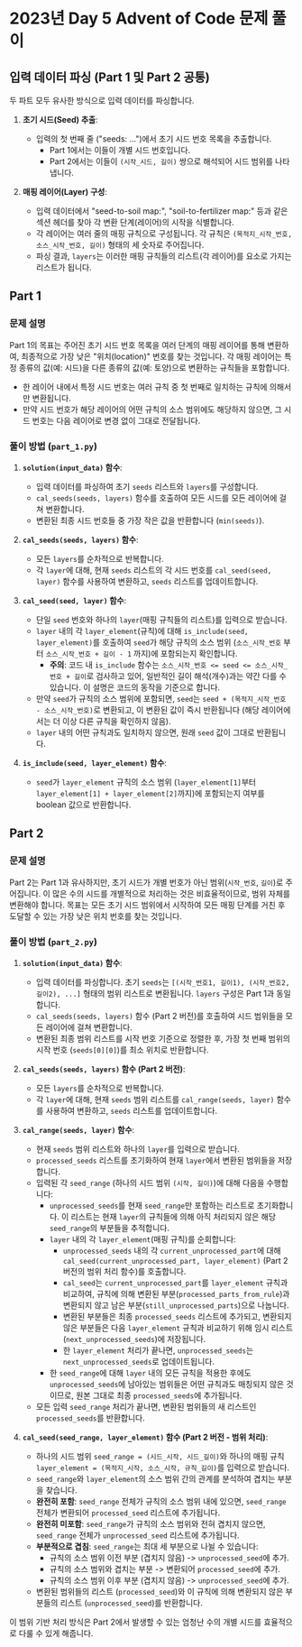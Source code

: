 # 2023년 Day 5 Advent of Code 문제 풀이

## 입력 데이터 파싱 (Part 1 및 Part 2 공통)

두 파트 모두 유사한 방식으로 입력 데이터를 파싱합니다.

1.  **초기 시드(Seed) 추출**:
    *   입력의 첫 번째 줄 ("seeds: ...")에서 초기 시드 번호 목록을 추출합니다.
        *   Part 1에서는 이들이 개별 시드 번호입니다.
        *   Part 2에서는 이들이 `(시작_시드, 길이)` 쌍으로 해석되어 시드 범위를 나타냅니다.

2.  **매핑 레이어(Layer) 구성**:
    *   입력 데이터에서 "seed-to-soil map:", "soil-to-fertilizer map:" 등과 같은 섹션 헤더를 찾아 각 변환 단계(레이어)의 시작을 식별합니다.
    *   각 레이어는 여러 줄의 매핑 규칙으로 구성됩니다. 각 규칙은 `(목적지_시작_번호, 소스_시작_번호, 길이)` 형태의 세 숫자로 주어집니다.
    *   파싱 결과, `layers`는 이러한 매핑 규칙들의 리스트(각 레이어)를 요소로 가지는 리스트가 됩니다.

## Part 1

### 문제 설명

Part 1의 목표는 주어진 초기 시드 번호 목록을 여러 단계의 매핑 레이어를 통해 변환하여, 최종적으로 가장 낮은 "위치(location)" 번호를 찾는 것입니다. 각 매핑 레이어는 특정 종류의 값(예: 시드)을 다른 종류의 값(예: 토양)으로 변환하는 규칙들을 포함합니다.

*   한 레이어 내에서 특정 시드 번호는 여러 규칙 중 첫 번째로 일치하는 규칙에 의해서만 변환됩니다.
*   만약 시드 번호가 해당 레이어의 어떤 규칙의 소스 범위에도 해당하지 않으면, 그 시드 번호는 다음 레이어로 변경 없이 그대로 전달됩니다.

### 풀이 방법 (`part_1.py`)

1.  **`solution(input_data)` 함수**:
    *   입력 데이터를 파싱하여 초기 `seeds` 리스트와 `layers`를 구성합니다.
    *   `cal_seeds(seeds, layers)` 함수를 호출하여 모든 시드를 모든 레이어에 걸쳐 변환합니다.
    *   변환된 최종 시드 번호들 중 가장 작은 값을 반환합니다 (`min(seeds)`).

2.  **`cal_seeds(seeds, layers)` 함수**:
    *   모든 `layers`를 순차적으로 반복합니다.
    *   각 `layer`에 대해, 현재 `seeds` 리스트의 각 시드 번호를 `cal_seed(seed, layer)` 함수를 사용하여 변환하고, `seeds` 리스트를 업데이트합니다.

3.  **`cal_seed(seed, layer)` 함수**:
    *   단일 `seed` 번호와 하나의 `layer`(매핑 규칙들의 리스트)를 입력으로 받습니다.
    *   `layer` 내의 각 `layer_element`(규칙)에 대해 `is_include(seed, layer_element)`를 호출하여 `seed`가 해당 규칙의 소스 범위 (`소스_시작_번호` 부터 `소스_시작_번호 + 길이 - 1` 까지)에 포함되는지 확인합니다.
        *   **주의**: 코드 내 `is_include` 함수는 `소스_시작_번호 <= seed <= 소스_시작_번호 + 길이`로 검사하고 있어, 일반적인 길이 해석(개수)과는 약간 다를 수 있습니다. 이 설명은 코드의 동작을 기준으로 합니다.
    *   만약 `seed`가 규칙의 소스 범위에 포함되면, `seed`는 `seed + (목적지_시작_번호 - 소스_시작_번호)`로 변환되고, 이 변환된 값이 즉시 반환됩니다 (해당 레이어에서는 더 이상 다른 규칙을 확인하지 않음).
    *   `layer` 내의 어떤 규칙과도 일치하지 않으면, 원래 `seed` 값이 그대로 반환됩니다.

4.  **`is_include(seed, layer_element)` 함수**:
    *   `seed`가 `layer_element` 규칙의 소스 범위 (`layer_element[1]`부터 `layer_element[1] + layer_element[2]`까지)에 포함되는지 여부를 boolean 값으로 반환합니다.

## Part 2

### 문제 설명

Part 2는 Part 1과 유사하지만, 초기 시드가 개별 번호가 아닌 범위(`시작_번호`, `길이`)로 주어집니다. 이 많은 수의 시드를 개별적으로 처리하는 것은 비효율적이므로, 범위 자체를 변환해야 합니다. 목표는 모든 초기 시드 범위에서 시작하여 모든 매핑 단계를 거친 후 도달할 수 있는 가장 낮은 위치 번호를 찾는 것입니다.

### 풀이 방법 (`part_2.py`)

1.  **`solution(input_data)` 함수**:
    *   입력 데이터를 파싱합니다. 초기 `seeds`는 `[(시작_번호1, 길이1), (시작_번호2, 길이2), ...]` 형태의 범위 리스트로 변환됩니다. `layers` 구성은 Part 1과 동일합니다.
    *   `cal_seeds(seeds, layers)` 함수 (Part 2 버전)를 호출하여 시드 범위들을 모든 레이어에 걸쳐 변환합니다.
    *   변환된 최종 범위 리스트를 시작 번호 기준으로 정렬한 후, 가장 첫 번째 범위의 시작 번호 (`seeds[0][0]`)를 최소 위치로 반환합니다.

2.  **`cal_seeds(seeds, layers)` 함수 (Part 2 버전)**:
    *   모든 `layers`를 순차적으로 반복합니다.
    *   각 `layer`에 대해, 현재 `seeds` 범위 리스트를 `cal_range(seeds, layer)` 함수를 사용하여 변환하고, `seeds` 리스트를 업데이트합니다.

3.  **`cal_range(seeds, layer)` 함수**:
    *   현재 `seeds` 범위 리스트와 하나의 `layer`를 입력으로 받습니다.
    *   `processed_seeds` 리스트를 초기화하여 현재 `layer`에서 변환된 범위들을 저장합니다.
    *   입력된 각 `seed_range` (하나의 시드 범위 `(시작, 길이)`)에 대해 다음을 수행합니다:
        *   `unprocessed_seeds`를 현재 `seed_range`만 포함하는 리스트로 초기화합니다. 이 리스트는 현재 `layer`의 규칙들에 의해 아직 처리되지 않은 해당 `seed_range`의 부분들을 추적합니다.
        *   `layer` 내의 각 `layer_element`(매핑 규칙)를 순회합니다:
            *   `unprocessed_seeds` 내의 각 `current_unprocessed_part`에 대해 `cal_seed(current_unprocessed_part, layer_element)` (Part 2 버전의 범위 처리 함수)를 호출합니다.
            *   `cal_seed`는 `current_unprocessed_part`를 `layer_element` 규칙과 비교하여, 규칙에 의해 변환된 부분(`processed_parts_from_rule`)과 변환되지 않고 남은 부분(`still_unprocessed_parts`)으로 나눕니다.
            *   변환된 부분들은 최종 `processed_seeds` 리스트에 추가되고, 변환되지 않은 부분들은 다음 `layer_element` 규칙과 비교하기 위해 임시 리스트(`next_unprocessed_seeds`)에 저장됩니다.
            *   한 `layer_element` 처리가 끝나면, `unprocessed_seeds`는 `next_unprocessed_seeds`로 업데이트됩니다.
        *   한 `seed_range`에 대해 `layer` 내의 모든 규칙을 적용한 후에도 `unprocessed_seeds`에 남아있는 범위들은 어떤 규칙과도 매칭되지 않은 것이므로, 원본 그대로 최종 `processed_seeds`에 추가됩니다.
    *   모든 입력 `seed_range` 처리가 끝나면, 변환된 범위들의 새 리스트인 `processed_seeds`를 반환합니다.

4.  **`cal_seed(seed_range, layer_element)` 함수 (Part 2 버전 - 범위 처리)**:
    *   하나의 시드 범위 `seed_range = (시드_시작, 시드_길이)`와 하나의 매핑 규칙 `layer_element = (목적지_시작, 소스_시작, 규칙_길이)`를 입력으로 받습니다.
    *   `seed_range`와 `layer_element`의 소스 범위 간의 관계를 분석하여 겹치는 부분을 찾습니다.
    *   **완전히 포함**: `seed_range` 전체가 규칙의 소스 범위 내에 있으면, `seed_range` 전체가 변환되어 `processed_seed` 리스트에 추가됩니다.
    *   **완전히 미포함**: `seed_range`가 규칙의 소스 범위와 전혀 겹치지 않으면, `seed_range` 전체가 `unprocessed_seed` 리스트에 추가됩니다.
    *   **부분적으로 겹침**: `seed_range`는 최대 세 부분으로 나뉠 수 있습니다:
        *   규칙의 소스 범위 이전 부분 (겹치지 않음) -> `unprocessed_seed`에 추가.
        *   규칙의 소스 범위와 겹치는 부분 -> 변환되어 `processed_seed`에 추가.
        *   규칙의 소스 범위 이후 부분 (겹치지 않음) -> `unprocessed_seed`에 추가.
    *   변환된 범위들의 리스트 (`processed_seed`)와 이 규칙에 의해 변환되지 않은 부분들의 리스트 (`unprocessed_seed`)를 반환합니다.

이 범위 기반 처리 방식은 Part 2에서 발생할 수 있는 엄청난 수의 개별 시드를 효율적으로 다룰 수 있게 해줍니다.